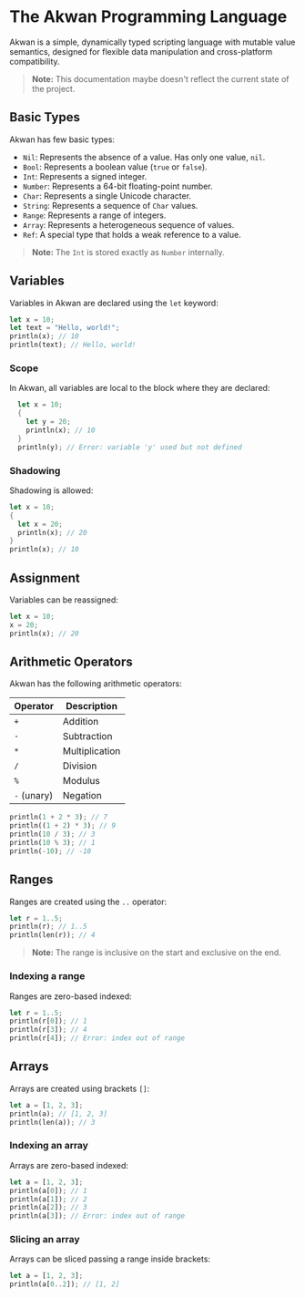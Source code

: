 
# The Akwan Programming Language

Akwan is a simple, dynamically typed scripting language with mutable value semantics, designed for flexible data manipulation and cross-platform compatibility.

> **Note:** This documentation maybe doesn't reflect the current state of the project.

## Basic Types

Akwan has few basic types:

- `Nil`: Represents the absence of a value. Has only one value, `nil`.
- `Bool`: Represents a boolean value (`true` or `false`).
- `Int`: Represents a signed integer.
- `Number`: Represents a 64-bit floating-point number.
- `Char`: Represents a single Unicode character.
- `String`: Represents a sequence of `Char` values.
- `Range`: Represents a range of integers.
- `Array`: Represents a heterogeneous sequence of values.
- `Ref`: A special type that holds a weak reference to a value.

> **Note:** The `Int` is stored exactly as `Number` internally.

## Variables

Variables in Akwan are declared using the `let` keyword:

```rs
let x = 10;
let text = "Hello, world!";
println(x); // 10
println(text); // Hello, world!
```

### Scope

In Akwan, all variables are local to the block where they are declared:

```rs
  let x = 10;
  {
    let y = 20;
    println(x); // 10
  }
  println(y); // Error: variable 'y' used but not defined
```

### Shadowing

Shadowing is allowed:

```rs
let x = 10;
{
  let x = 20;
  println(x); // 20
}
println(x); // 10
```

## Assignment

Variables can be reassigned:

```rs
let x = 10;
x = 20;
println(x); // 20
```

## Arithmetic Operators

Akwan has the following arithmetic operators:

| Operator    | Description    |
| ----------- | -------------- |
| `+`         | Addition       |
| `-`         | Subtraction    |
| `*`         | Multiplication |
| `/`         | Division       |
| `%`         | Modulus        |
| `-` (unary) | Negation       |

```rs
println(1 + 2 * 3); // 7
println((1 + 2) * 3); // 9
println(10 / 3); // 3
println(10 % 3); // 1
println(-10); // -10
```

## Ranges

Ranges are created using the `..` operator:

```rs
let r = 1..5;
println(r); // 1..5
println(len(r)); // 4
```

> **Note:** The range is inclusive on the start and exclusive on the end.

### Indexing a range

Ranges are zero-based indexed:

```rs
let r = 1..5;
println(r[0]); // 1
println(r[3]); // 4
println(r[4]); // Error: index out of range
```

## Arrays

Arrays are created using brackets `[]`:

```rs
let a = [1, 2, 3];
println(a); // [1, 2, 3]
println(len(a)); // 3
```

### Indexing an array

Arrays are zero-based indexed:

```rs
let a = [1, 2, 3];
println(a[0]); // 1
println(a[1]); // 2
println(a[2]); // 3
println(a[3]); // Error: index out of range
```

### Slicing an array

Arrays can be sliced passing a range inside brackets:

```rs
let a = [1, 2, 3];
println(a[0..2]); // [1, 2]
```
